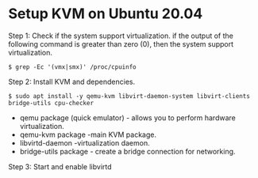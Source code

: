 # Setup KVM on Ubuntu 20.04

Step 1:  Check if the system support virtualization. if the output of the following command is greater than zero (0), then the system support virtualization.

`$ grep -Ec '(vmx|smx)' /proc/cpuinfo `

Step 2: Install KVM and dependencies.

 `$ sudo apt install -y qemu-kvm libvirt-daemon-system libvirt-clients bridge-utils cpu-checker`
 
* qemu package (quick emulator) - allows you to perform hardware virtualization.
* qemu-kvm package -main KVM package.
* libvirtd-daemon -virtualization daemon.
* bridge-utils package - create a bridge connection for networking.

Step 3: Start and enable libvirtd


  







